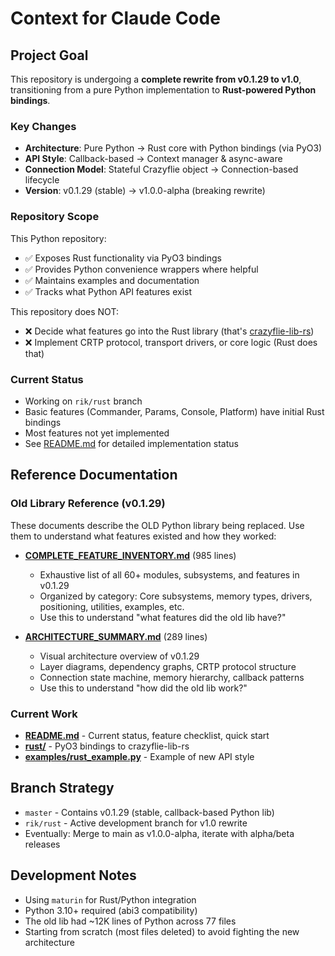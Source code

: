 # Context for Claude Code

## Project Goal

This repository is undergoing a **complete rewrite from v0.1.29 to v1.0**, transitioning from a pure Python implementation to **Rust-powered Python bindings**.

### Key Changes
- **Architecture**: Pure Python → Rust core with Python bindings (via PyO3)
- **API Style**: Callback-based → Context manager & async-aware
- **Connection Model**: Stateful Crazyflie object → Connection-based lifecycle
- **Version**: v0.1.29 (stable) → v1.0.0-alpha (breaking rewrite)

### Repository Scope
This Python repository:
- ✅ Exposes Rust functionality via PyO3 bindings
- ✅ Provides Python convenience wrappers where helpful
- ✅ Maintains examples and documentation
- ✅ Tracks what Python API features exist

This repository does NOT:
- ❌ Decide what features go into the Rust library (that's [crazyflie-lib-rs](https://github.com/ataffanel/crazyflie-lib-rs))
- ❌ Implement CRTP protocol, transport drivers, or core logic (Rust does that)

### Current Status
- Working on `rik/rust` branch
- Basic features (Commander, Params, Console, Platform) have initial Rust bindings
- Most features not yet implemented
- See [README.md](README.md) for detailed implementation status

## Reference Documentation

### Old Library Reference (v0.1.29)
These documents describe the OLD Python library being replaced. Use them to understand what features existed and how they worked:

- **[COMPLETE_FEATURE_INVENTORY.md](COMPLETE_FEATURE_INVENTORY.md)** (985 lines)
  - Exhaustive list of all 60+ modules, subsystems, and features in v0.1.29
  - Organized by category: Core subsystems, memory types, drivers, positioning, utilities, examples, etc.
  - Use this to understand "what features did the old lib have?"

- **[ARCHITECTURE_SUMMARY.md](ARCHITECTURE_SUMMARY.md)** (289 lines)
  - Visual architecture overview of v0.1.29
  - Layer diagrams, dependency graphs, CRTP protocol structure
  - Connection state machine, memory hierarchy, callback patterns
  - Use this to understand "how did the old lib work?"

### Current Work
- **[README.md](README.md)** - Current status, feature checklist, quick start
- **[rust/](rust/)** - PyO3 bindings to crazyflie-lib-rs
- **[examples/rust_example.py](examples/rust_example.py)** - Example of new API style

## Branch Strategy
- `master` - Contains v0.1.29 (stable, callback-based Python lib)
- `rik/rust` - Active development branch for v1.0 rewrite
- Eventually: Merge to main as v1.0.0-alpha, iterate with alpha/beta releases

## Development Notes
- Using `maturin` for Rust/Python integration
- Python 3.10+ required (abi3 compatibility)
- The old lib had ~12K lines of Python across 77 files
- Starting from scratch (most files deleted) to avoid fighting the new architecture
